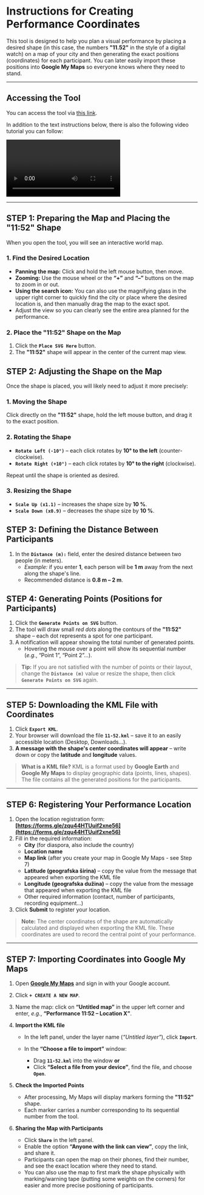 # Instructions for Creating Performance Coordinates

This tool is designed to help you plan a visual performance by placing a desired shape (in this case, the numbers **"11.52"** in the style of a digital watch) on a map of your city and then generating the exact positions (coordinates) for each participant.
You can later easily import these positions into **Google My Maps** so everyone knows where they need to stand.

---

## Accessing the Tool

You can access the tool via [this link](https://11-52-kml.github.io/).

In addition to the text instructions below, there is also the following video tutorial you can follow:

<video controls src="https://github.com/user-attachments/assets/d8a593cb-e0ec-428f-be7a-5fe7706a0909"></video>

---

## STEP 1: Preparing the Map and Placing the "11:52" Shape

When you open the tool, you will see an interactive world map.

### 1. Find the Desired Location

* **Panning the map:** Click and hold the left mouse button, then move.
* **Zooming:** Use the mouse wheel or the **“+”** and **“–”** buttons on the map to zoom in or out.
* **Using the search icon:** You can also use the magnifying glass in the upper right corner to quickly find the city or place where the desired location is, and then manually drag the map to the exact spot.
* Adjust the view so you can clearly see the entire area planned for the performance.

### 2. Place the "11:52" Shape on the Map

1.  Click the **`Place SVG Here`** button.
2.  The **"11:52"** shape will appear in the center of the current map view.

## STEP 2: Adjusting the Shape on the Map

Once the shape is placed, you will likely need to adjust it more precisely:

### 1. Moving the Shape

Click directly on the **"11:52"** shape, hold the left mouse button, and drag it to the exact position.

### 2. Rotating the Shape

* **`Rotate Left (-10°)`** – each click rotates by **10° to the left** (counter-clockwise).
* **`Rotate Right (+10°)`** – each click rotates by **10° to the right** (clockwise).

Repeat until the shape is oriented as desired.

### 3. Resizing the Shape

* **`Scale Up (x1.1)`** – increases the shape size by **10 %**.
* **`Scale Down (x0.9)`** – decreases the shape size by **10 %**.

## STEP 3: Defining the Distance Between Participants

1.  In the **`Distance (m):`** field, enter the desired distance between two people (in meters).
    * *Example:* if you enter **1**, each person will be **1 m** away from the next along the shape's line.
    * Recommended distance is **0.8 m – 2 m**.

## STEP 4: Generating Points (Positions for Participants)

1.  Click the **`Generate Points on SVG`** button.
2.  The tool will draw small *red dots* along the contours of the **"11:52"** shape – each dot represents a spot for one participant.
3.  A notification will appear showing the total number of generated points.
    * Hovering the mouse over a point will show its sequential number (*e.g.*, “Point 1”, “Point 2”…).

> **Tip:** If you are not satisfied with the number of points or their layout, change the **`Distance (m)`** value or resize the shape, then click **`Generate Points on SVG`** again.

---

## STEP 5: Downloading the KML File with Coordinates

1.  Click **`Export KML`**.
2.  Your browser will download the file **`11-52.kml`** – save it to an easily accessible location (Desktop, Downloads…).
3.  **A message with the shape's center coordinates will appear** – write down or copy the **latitude** and **longitude** values.

> **What is a KML file?**
> KML is a format used by **Google Earth** and **Google My Maps** to display geographic data (points, lines, shapes).
> The file contains all the generated positions for the participants.

---

## STEP 6: Registering Your Performance Location

1. Open the location registration form: **[https://forms.gle/zqu44HTUuif2xne56](https://forms.gle/zqu44HTUuif2xne56)**
2. Fill in the required information:
   * **City** (for diaspora, also include the country)
   * **Location name**
   * **Map link** (after you create your map in Google My Maps - see Step 7)
   * **Latitude (geografska širina)** – copy the value from the message that appeared when exporting the KML file
   * **Longitude (geografska dužina)** – copy the value from the message that appeared when exporting the KML file
   * Other required information (contact, number of participants, recording equipment...)
3. Click **Submit** to register your location.

> **Note:** The center coordinates of the shape are automatically calculated and displayed when exporting the KML file. These coordinates are used to record the central point of your performance.

---

## STEP 7: Importing Coordinates into Google My Maps

1.  Open **[Google My Maps](https://www.google.com/mymaps)** and sign in with your Google account.
2.  Click **`+ CREATE A NEW MAP`**.

3.  Name the map: click on **“Untitled map”** in the upper left corner and enter, *e.g.*, **“Performance 11:52 – Location X”**.

4.  **Import the KML file**

    * In the left panel, under the layer name (*“Untitled layer”*), click **`Import`**.

    * In the **“Choose a file to import”** window:
        * Drag **`11-52.kml`** into the window **or**
        * Click **“Select a file from your device”**, find the file, and choose **`Open`**.

5.  **Check the Imported Points**

    * After processing, My Maps will display markers forming the **"11:52"** shape.
    * Each marker carries a number corresponding to its sequential number from the tool.

6.  **Sharing the Map with Participants**

    * Click **`Share`** in the left panel.
    * Enable the option **“Anyone with the link can view”**, copy the link, and share it.
    * Participants can open the map on their phones, find their number, and see the exact location where they need to stand.
    * You can also use the map to first mark the shape physically with marking/warning tape (putting some weights on the corners) for easier and more precise positioning of participants. 
